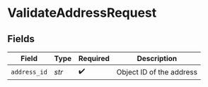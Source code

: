 # ValidateAddressRequest


## Fields

| Field                    | Type                     | Required                 | Description              |
| ------------------------ | ------------------------ | ------------------------ | ------------------------ |
| `address_id`             | *str*                    | :heavy_check_mark:       | Object ID of the address |
